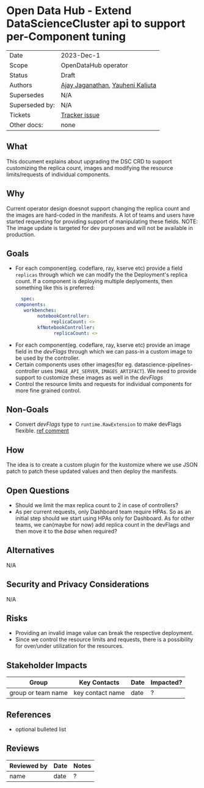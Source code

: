 # Open Data Hub - Extend DataScienceCluster api to support per-Component tuning

|                |            |
| -------------- | ---------- |
| Date           | 2023-Dec-1  |
| Scope          | OpenDataHub operator |
| Status         | Draft |
| Authors        | [Ajay Jaganathan](@AjayJagan), [Yauheni Kaliuta](@ykaliuta) |
| Supersedes     | N/A |
| Superseded by: | N/A |
| Tickets        | [Tracker issue](https://github.com/opendatahub-io/opendatahub-operator/issues/441)|
| Other docs:    | none |

## What

This document explains about upgrading the DSC CRD to support customizing the replica count, images and modifying the resource limits/requests of individual components.

## Why

Current operator design doesnot support changing the replica count and the images are hard-coded in the manifests. A lot of teams and users have started requesting for providing support of manipulating these fields.
NOTE: The image update is targeted for dev purposes and will not be available in production. 

## Goals

* For each component(eg. codeflare, ray, kserve etc) provide a field `replicas` through which we can modify the the Deployment's replica count. If a component is deploying multiple deplyoments, then something like this is preferred:
  ```yaml
    spec:
  components:
     workbenches:
          notebookController:
               replicaCount: <>
          kfNotebookController:
                replicaCount: <>
  ```
* For each component(eg. codeflare, ray, kserve etc) provide an image field in the *devFlags* through which we can pass-in a custom image to be used by the controller.
* Certain components uses other images(for eg. datascience-pipelines-controller uses `IMAGE_API_SERVER`, `IMAGES_ARTIFACT`). We need to provide support to customize these images as well in the *devFlags*
* Control the resource limits and requests for individual components for more fine grained control.

## Non-Goals

* Convert *devFlags* type to `runtime.RawExtension` to make devFlags flexible. [ref comment](https://github.com/opendatahub-io/architecture-decision-records/pull/23#issuecomment-1847519245)
## How

The idea is to create a custom plugin for the kustomize where we use JSON patch to patch these updated values and then deploy the manifests.

## Open Questions

- Should we limit the max replica count to 2 in case of controllers?
- As per current requests, only Dashboard team require HPAs. So as an initial step should we start using HPAs only for Dashboard. As for other teams, we can(maybe for now) add replica count in the devFlags and then move it to the *base* when required?

## Alternatives

N/A

## Security and Privacy Considerations

N/A

## Risks

- Providing an invalid image value can break the respective deployment.
- Since we control the resource limits and requests, there is a possibility for over/under utilization for the resources.

## Stakeholder Impacts

| Group                         | Key Contacts     | Date       | Impacted? |
| ----------------------------- | ---------------- | ---------- | --------- |
| group or team name            | key contact name | date       | ? |


## References

* optional bulleted list

## Reviews

| Reviewed by                   | Date       | Notes |
| ----------------------------- | ---------  | ------|
| name                          | date       | ? |

